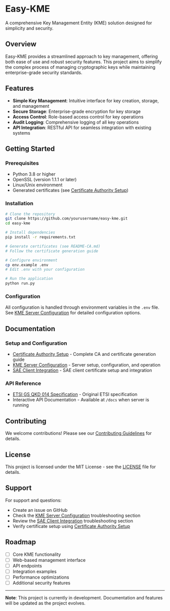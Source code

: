 # Easy-KME

A comprehensive Key Management Entity (KME) solution designed for simplicity and security.

## Overview

Easy-KME provides a streamlined approach to key management, offering both ease of use and robust security features. This project aims to simplify the complex process of managing cryptographic keys while maintaining enterprise-grade security standards.

## Features

- **Simple Key Management**: Intuitive interface for key creation, storage, and management
- **Secure Storage**: Enterprise-grade encryption for key storage
- **Access Control**: Role-based access control for key operations
- **Audit Logging**: Comprehensive logging of all key operations
- **API Integration**: RESTful API for seamless integration with existing systems

## Getting Started

### Prerequisites

- Python 3.8 or higher
- OpenSSL (version 1.1.1 or later)
- Linux/Unix environment
- Generated certificates (see [Certificate Authority Setup](README-CA.md))

### Installation

```bash
# Clone the repository
git clone https://github.com/yourusername/easy-kme.git
cd easy-kme

# Install dependencies
pip install -r requirements.txt

# Generate certificates (see README-CA.md)
# Follow the certificate generation guide

# Configure environment
cp env.example .env
# Edit .env with your configuration

# Run the application
python run.py
```

### Configuration

All configuration is handled through environment variables in the `.env` file. See [KME Server Configuration](README-KME.md) for detailed configuration options.

## Documentation

### Setup and Configuration
- [Certificate Authority Setup](README-CA.md) - Complete CA and certificate generation guide
- [KME Server Configuration](README-KME.md) - Server setup, configuration, and operation
- [SAE Client Integration](README-SAE-CERT.md) - SAE client certificate setup and integration

### API Reference
- [ETSI GS QKD 014 Specification](docs/gs_qkd014v010101p.txt) - Original ETSI specification
- Interactive API Documentation - Available at `/docs` when server is running

## Contributing

We welcome contributions! Please see our [Contributing Guidelines](CONTRIBUTING.md) for details.

## License

This project is licensed under the MIT License - see the [LICENSE](LICENSE) file for details.

## Support

For support and questions:
- Create an issue on GitHub
- Check the [KME Server Configuration](README-KME.md) troubleshooting section
- Review the [SAE Client Integration](README-SAE-CERT.md) troubleshooting section
- Verify certificate setup using [Certificate Authority Setup](README-CA.md)

## Roadmap

- [ ] Core KME functionality
- [ ] Web-based management interface
- [ ] API endpoints
- [ ] Integration examples
- [ ] Performance optimizations
- [ ] Additional security features

---

**Note**: This project is currently in development. Documentation and features will be updated as the project evolves. 
